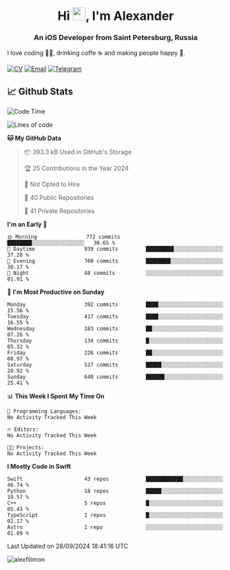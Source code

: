 <h1 align="center">Hi <img src="https://raw.githubusercontent.com/MartinHeinz/MartinHeinz/master/wave.gif" width="30px">, I'm Alexander</h1>
<h3 align="center">An iOS Developer from Saint Petersburg, Russia</h3>

I love coding 👨‍💻, drinking coffe ☕️ and making people happy 🎊.

[![CV](https://img.shields.io/badge/CV-Александр%20Филимонов-14b420)](./resources/CV_Aleksandr_Filimonov_iOS_November_2023.pdf)
[![Email](https://img.shields.io/badge/Email-as.filimonov@mail.ru-f39f37)](mailto:as.filimonov@mail.ru)
[![Telegram](https://img.shields.io/badge/Telegram-alexfilimon-1686b1)](https://t.me/alexfilimon)

## 📈 Github Stats

<!--START_SECTION:waka-->
![Code Time](http://img.shields.io/badge/Code%20Time-0%20secs-blue)

![Lines of code](https://img.shields.io/badge/From%20Hello%20World%20I%27ve%20Written-1.5%20million%20lines%20of%20code-blue)

**🐱 My GitHub Data** 

> 📦 393.3 kB Used in GitHub's Storage 
 > 
> 🏆 25 Contributions in the Year 2024
 > 
> 🚫 Not Opted to Hire
 > 
> 📜 40 Public Repositories 
 > 
> 🔑 41 Private Repositories 
 > 
**I'm an Early 🐤** 

```text
🌞 Morning                772 commits         ████████░░░░░░░░░░░░░░░░░   30.65 % 
🌆 Daytime                939 commits         █████████░░░░░░░░░░░░░░░░   37.28 % 
🌃 Evening                760 commits         ████████░░░░░░░░░░░░░░░░░   30.17 % 
🌙 Night                  48 commits          ░░░░░░░░░░░░░░░░░░░░░░░░░   01.91 % 
```
📅 **I'm Most Productive on Sunday** 

```text
Monday                   392 commits         ████░░░░░░░░░░░░░░░░░░░░░   15.56 % 
Tuesday                  417 commits         ████░░░░░░░░░░░░░░░░░░░░░   16.55 % 
Wednesday                183 commits         ██░░░░░░░░░░░░░░░░░░░░░░░   07.26 % 
Thursday                 134 commits         █░░░░░░░░░░░░░░░░░░░░░░░░   05.32 % 
Friday                   226 commits         ██░░░░░░░░░░░░░░░░░░░░░░░   08.97 % 
Saturday                 527 commits         █████░░░░░░░░░░░░░░░░░░░░   20.92 % 
Sunday                   640 commits         ██████░░░░░░░░░░░░░░░░░░░   25.41 % 
```


📊 **This Week I Spent My Time On** 

```text
💬 Programming Languages: 
No Activity Tracked This Week

🔥 Editors: 
No Activity Tracked This Week

🐱‍💻 Projects: 
No Activity Tracked This Week
```

**I Mostly Code in Swift** 

```text
Swift                    43 repos            ████████████░░░░░░░░░░░░░   46.74 % 
Python                   18 repos            █████░░░░░░░░░░░░░░░░░░░░   19.57 % 
C++                      5 repos             █░░░░░░░░░░░░░░░░░░░░░░░░   05.43 % 
TypeScript               2 repos             █░░░░░░░░░░░░░░░░░░░░░░░░   02.17 % 
Astro                    1 repo              ░░░░░░░░░░░░░░░░░░░░░░░░░   01.09 % 
```




 Last Updated on 28/09/2024 18:41:16 UTC
<!--END_SECTION:waka-->

<img align="center" src="https://github-readme-stats.vercel.app/api?username=alexfilimon&show_icons=true" alt="alexfilimon" />
